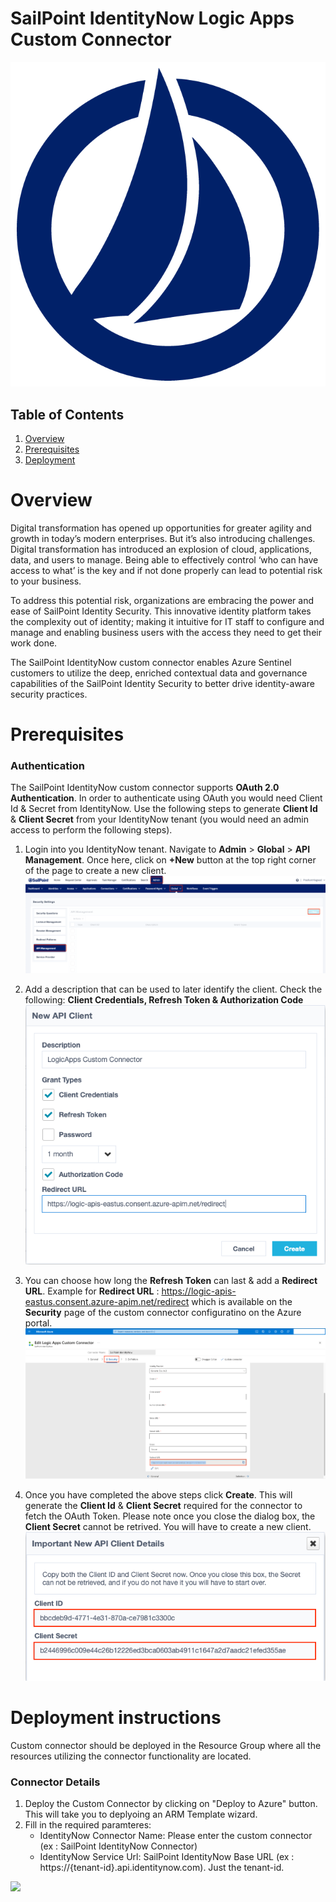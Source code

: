 # SailPoint IdentityNow Logic Apps Custom Connector

![SailPoint](./SailPoint.png)<br>

## Table of Contents

1. [Overview](#overview)
2. [Prerequisites](#prerequisites)
3. [Deployment](#deployment)

<a name="overview"></a>

# Overview
Digital transformation has opened up opportunities for greater agility and growth in today’s modern enterprises. But it’s also introducing challenges. Digital transformation has introduced an explosion of cloud, applications, data, and users to manage. Being able to effectively control ‘who can have access to what’ is the key and if not done properly can lead to potential risk to your business.

To address this potential risk, organizations are embracing the power and ease of SailPoint Identity Security. This innovative identity platform takes the complexity out of identity; making it intuitive for IT staff to configure and manage and enabling business users with the access they need to get their work done.

The SailPoint IdentityNow custom connector enables Azure Sentinel customers to utilize the deep, enriched contextual data and governance capabilities of the SailPoint Identity Security to better drive identity-aware security practices.

# Prerequisites

### Authentication
The SailPoint IdentityNow custom connector supports **OAuth 2.0 Authentication**. In order to authenticate using OAuth you would need Client Id & Secret from IdentityNow.
Use the following steps to generate **Client Id** & **Client Secret** from your IdentityNow tenant (you would need an admin access to perform the following steps).

1. Login into you IdentityNow tenant. Navigate to **Admin** > **Global** > **API Management**. Once here, click on **+New** button at the top right corner of the page to create a new client.
![1](./Images/1.png)<br>

2. Add a description that can be used to later identify the client. Check the following:
**Client Credentials, Refresh Token & Authorization Code**
![2](./Images/2.png)<br>

3. You can choose how long the **Refresh Token** can last & add a **Redirect URL**.
Example for **Redirect URL** : https://logic-apis-eastus.consent.azure-apim.net/redirect which is available on the **Security** page of the custom connector configuratino on the Azure portal.
![3](./Images/3.png)<br>

4. Once you have completed the above steps click **Create**. This will generate the **Client Id** & **Client Secret** required for the connector to fetch the OAuth Token. Please note once you close the dialog box, the **Client Secret** cannot be retrived. You will have to create a new client.
![4](./Images/4.png)<br>


<a name="deployment"></a>

# Deployment instructions
Custom connector should be deployed in the Resource Group where all the resources utilizing the connector functionality are located.
<br>

### Connector Details
1. Deploy the Custom Connector by clicking on "Deploy to Azure" button. This will take you to deplyoing an ARM Template wizard.
2. Fill in the required paramteres:
    * IdentityNow Connector Name: Please enter the custom connector (ex : SailPoint IdentityNow Connector)
    * IdentityNow Service Url: SailPoint IdentityNow Base URL (ex : https://{tenant-id}.api.identitynow.com). Just the tenant-id.

<a href="https://portal.azure.com/#create/Microsoft.Template/uri/https%3A%2F%2Fraw.githubusercontent.com%2FAzure%2FAzure-Sentinel%2Fmaster%2FSolutions%2FSailPointIdentityNow%2FCustom%20Connector%2Fazuredeploy.json" target="_blank">
    <img src="https://aka.ms/deploytoazurebutton"/>
</a>